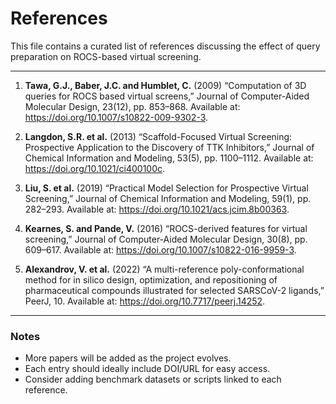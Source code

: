 # References

This file contains a curated list of references discussing the effect of query preparation on ROCS-based virtual screening.

---

1. **Tawa, G.J., Baber, J.C. and Humblet, C.** (2009) “Computation of 3D queries for ROCS based virtual screens,” Journal of Computer-Aided Molecular Design, 23(12), pp. 853–868. Available at: https://doi.org/10.1007/s10822-009-9302-3.

2. **Langdon, S.R. et al.** (2013) “Scaffold-Focused Virtual Screening: Prospective Application to the Discovery of TTK Inhibitors,” Journal of Chemical Information and Modeling, 53(5), pp. 1100–1112. Available at: https://doi.org/10.1021/ci400100c.

3. **Liu, S. et al.** (2019) “Practical Model Selection for Prospective Virtual Screening,” Journal of Chemical Information and Modeling, 59(1), pp. 282–293. Available at: https://doi.org/10.1021/acs.jcim.8b00363.  

4. **Kearnes, S. and Pande, V.** (2016) “ROCS-derived features for virtual screening,” Journal of Computer-Aided Molecular Design, 30(8), pp. 609–617. Available at: https://doi.org/10.1007/s10822-016-9959-3. 

5. **Alexandrov, V. et al.** (2022) “A multi-reference poly-conformational method for in silico design, optimization, and repositioning of pharmaceutical compounds illustrated for selected SARSCoV-2 ligands,” PeerJ, 10. Available at: https://doi.org/10.7717/peerj.14252.  

---

### Notes
- More papers will be added as the project evolves.  
- Each entry should ideally include DOI/URL for easy access.  
- Consider adding benchmark datasets or scripts linked to each reference.
